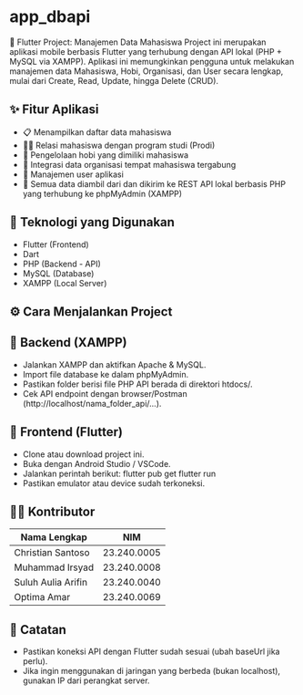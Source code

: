 # app_dbapi

📱 Flutter Project: Manajemen Data Mahasiswa
Project ini merupakan aplikasi mobile berbasis Flutter yang terhubung dengan API lokal (PHP + MySQL via XAMPP). Aplikasi ini memungkinkan pengguna untuk melakukan manajemen data Mahasiswa, Hobi, Organisasi, dan User secara lengkap, mulai dari Create, Read, Update, hingga Delete (CRUD).

## ✨ Fitur Aplikasi

- 📋 Menampilkan daftar data mahasiswa
- 🧑‍🎓 Relasi mahasiswa dengan program studi (Prodi)
- 🎯 Pengelolaan hobi yang dimiliki mahasiswa
- 🏢 Integrasi data organisasi tempat mahasiswa tergabung
- 👤 Manajemen user aplikasi
- 🔄 Semua data diambil dari dan dikirim ke REST API lokal berbasis PHP yang terhubung ke     phpMyAdmin (XAMPP)

## 🧠 Teknologi yang Digunakan

- Flutter (Frontend)
- Dart
- PHP (Backend - API)
- MySQL (Database)
- XAMPP (Local Server)

## ⚙️ Cara Menjalankan Project
## 🔧 Backend (XAMPP)

- Jalankan XAMPP dan aktifkan Apache & MySQL.
- Import file database ke dalam phpMyAdmin.
- Pastikan folder berisi file PHP API berada di direktori htdocs/.
- Cek API endpoint dengan browser/Postman (http://localhost/nama_folder_api/...).

## 📱 Frontend (Flutter)
- Clone atau download project ini.
- Buka dengan Android Studio / VSCode.
- Jalankan perintah berikut:
  flutter pub get
  flutter run
- Pastikan emulator atau device sudah terkoneksi.

## 👨‍💻 Kontributor

| Nama Lengkap        | NIM         |
| ------------------- | ----------- |
| Christian Santoso   | 23.240.0005 |
| Muhammad Irsyad     | 23.240.0008 |
| Suluh Aulia Arifin | 23.240.0040 |
| Optima Amar         | 23.240.0069 |

## 📌 Catatan

- Pastikan koneksi API dengan Flutter sudah sesuai (ubah baseUrl jika perlu).
- Jika ingin menggunakan di jaringan yang berbeda (bukan localhost), gunakan IP dari    perangkat server.

